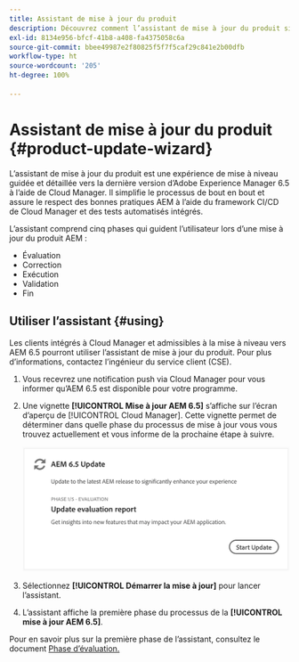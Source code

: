 ```yaml
---
title: Assistant de mise à jour du produit
description: Découvrez comment l’assistant de mise à jour du produit simplifie le processus de mise à jour AEM de bout en bout dans Cloud Manager.
exl-id: 8134e956-bfcf-41b8-a408-fa4375058c6a
source-git-commit: bbee49987e2f80825f5f7f5caf29c841e2b00dfb
workflow-type: ht
source-wordcount: '205'
ht-degree: 100%

---
```



# Assistant de mise à jour du produit {#product-update-wizard}

L’assistant de mise à jour du produit est une expérience de mise à niveau guidée et détaillée vers la dernière version d’Adobe Experience Manager 6.5 à l’aide de Cloud Manager. Il simplifie le processus de bout en bout et assure le respect des bonnes pratiques AEM à l’aide du framework CI/CD de Cloud Manager et des tests automatisés intégrés.

L’assistant comprend cinq phases qui guident l’utilisateur lors d’une mise à jour du produit AEM :

* Évaluation
* Correction
* Exécution
* Validation
* Fin

## Utiliser l’assistant {#using}

Les clients intégrés à Cloud Manager et admissibles à la mise à niveau vers AEM 6.5 pourront utiliser l’assistant de mise à jour du produit. Pour plus d’informations, contactez l’ingénieur du service client (CSE).

1. Vous recevrez une notification push via Cloud Manager pour vous informer qu’AEM 6.5 est disponible pour votre programme.

1. Une vignette **[!UICONTROL Mise à jour AEM 6.5]** s’affiche sur l’écran d’aperçu de [!UICONTROL Cloud Manager]. Cette vignette permet de déterminer dans quelle phase du processus de mise à jour vous vous trouvez actuellement et vous informe de la prochaine étape à suivre.

   ![Mettre à jour la vignette de l’assistant](/help/assets/Start-Update.png)

1. Sélectionnez **[!UICONTROL Démarrer la mise à jour]** pour lancer l’assistant.

1. L’assistant affiche la première phase du processus de la **[!UICONTROL mise à jour AEM 6.5]**.

Pour en savoir plus sur la première phase de l’assistant, consultez le document [Phase d’évaluation.](/help/product-update-wizard/evaluation.md)
